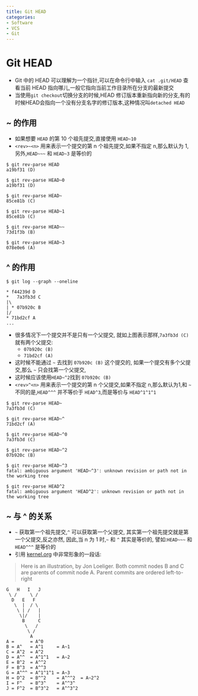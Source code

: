 ```yaml
---
title: Git HEAD
categories:
- Software
- VCS
- Git
---
```

# Git HEAD

- Git 中的 HEAD 可以理解为一个指针,可以在命令行中输入 `cat .git/HEAD` 查看当前 HEAD 指向哪儿,一般它指向当前工作目录所在分支的最新提交
- 当使用`git checkout`切换分支的时候,HEAD 修订版本重新指向新的分支,有的时候HEAD会指向一个没有分支名字的修订版本,这种情况叫`detached HEAD`

## ~ 的作用

- 如果想要 `HEAD` 的第 10 个祖先提交,直接使用 `HEAD~10`
- `<rev>~<n>` 用来表示一个提交的第 n 个祖先提交,如果不指定 n,那么默认为 1, 另外,`HEAD~~~` 和 `HEAD~3` 是等价的

```
$ git rev-parse HEAD
a19bf31 (D)

$ git rev-parse HEAD~0
a19bf31 (D)

$ git rev-parse HEAD~
85ce81b (C)

$ git rev-parse HEAD~1
85ce81b (C)

$ git rev-parse HEAD~~
73d1f3b (B)

$ git rev-parse HEAD~3
078e0e6 (A)
```

## ^ 的作用

```
$ git log --graph --oneline

* f44239d D
*   7a3fb3d C
|\
| * 07b920c B
|/
* 71bd2cf A
...
```

- 很多情况下一个提交并不是只有一个父提交, 就如上图表示那样,`7a3fb3d (C)` 就有两个父提交:
    - `07b920c (B)`
    - `71bd2cf (A)`
- 这时候不能通过 `~` 去找到 `07b920c (B)` 这个提交的, 如果一个提交有多个父提交,那么 `~` 只会找第一个父提交,
- 这时候应该使用`HEAD~^2`找到 `07b920c (B)`
- `<rev>^<n>` 用来表示一个提交的第 n 个父提交,如果不指定 n,那么默认为1,和 `~` 不同的是,`HEAD^^^` 并不等价于 `HEAD^3`,而是等价与 `HEAD^1^1^1`

```
$ git rev-parse HEAD~
7a3fb3d (C)

$ git rev-parse HEAD~^
71bd2cf (A)

$ git rev-parse HEAD~^0
7a3fb3d (C)

$ git rev-parse HEAD~^2
07b920c (B)

$ git rev-parse HEAD~^3
fatal: ambiguous argument 'HEAD~^3': unknown revision or path not in the working tree

$ git rev-parse HEAD^2
fatal: ambiguous argument 'HEAD^2': unknown revision or path not in the working tree
```


## ~ 与 ^ 的关系

- `~` 获取第一个祖先提交,`^` 可以获取第一个父提交, 其实第一个祖先提交就是第一个父提交,反之亦然, 因此,当 n 为 1 时,`~` 和 `^` 其实是等价的, 譬如:`HEAD~~~` 和 `HEAD^^^` 是等价的
- 引用 [kernel.org](https://www.kernel.org/pub/software/scm/git/docs/git-rev-parse.html) 中非常形象的一段话:

> Here is an illustration, by Jon Loeliger. Both commit nodes B and C are parents of commit node A. Parent commits are ordered left-to-right

```
G   H   I   J
 \ /     \ /
  D   E   F
   \  |  / \
    \ | /   |
     \|/    |
      B     C
       \   /
        \ /
         A
A =      = A^0
B = A^   = A^1     = A~1
C = A^2  = A^2
D = A^^  = A^1^1   = A~2
E = B^2  = A^^2
F = B^3  = A^^3
G = A^^^ = A^1^1^1 = A~3
H = D^2  = B^^2    = A^^^2  = A~2^2
I = F^   = B^3^    = A^^3^
J = F^2  = B^3^2   = A^^3^2
```
